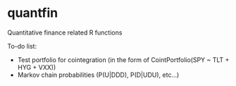 quantfin
========

Quantitative finance related R functions

To-do list:
  * Test portfolio for cointegration (in the form of CointPortfolio(SPY ~ TLT + HYG + VXX))
  * Markov chain probabilities (P(U|DDD), P(D|UDU), etc...)
